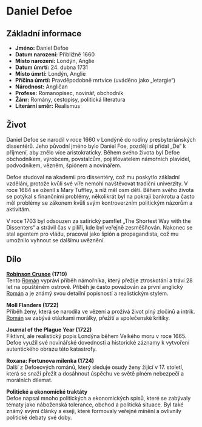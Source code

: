 # Daniel Defoe

## Základní informace

- **Jméno:** Daniel Defoe
- **Datum narození:** Přibližně 1660
- **Místo narození:** Londýn, Anglie
- **Datum úmrtí:** 24. dubna 1731
- **Místo úmrtí:** Londýn, Anglie
- **Příčina úmrtí:** Pravděpodobně mrtvice (uváděno jako „letargie“)
- **Národnost:** Angličan
- **Profese:** Romanopisec, novinář, obchodník
- **Žánr:** Romány, cestopisy, politická literatura
- **Literární směr:** Realismus

## Život

Daniel Defoe se narodil v roce 1660 v Londýně do rodiny presbyteriánských dissentérů. Jeho původní jméno bylo Daniel Foe, později si přidal „De“ k příjmení, aby znělo více aristokraticky. Během svého života byl Defoe obchodníkem, výrobcem, povstalcům, pojišťovatelem námořních plavidel, podvodníkem, vězněm, špiónem a novinářem.

Defoe studoval na akademii pro dissentéry, což mu poskytlo základní vzdělání, protože kvůli své víře nemohl navštěvovat tradiční univerzity. V roce 1684 se oženil s Mary Tuffley, s níž měl osm dětí. Během svého života se potýkal s finančními problémy, několikrát byl na pokraji bankrotu a často měl problémy se zákonem kvůli svým kontroverzním politickým názorům a aktivitám.

V roce 1703 byl odsouzen za satirický pamflet „The Shortest Way with the Dissenters“ a strávil čas v pilíři, kde byl veřejně zesměšňován. Nakonec se stal agentem pro vládu, pracoval jako špión a propagandista, což mu umožnilo vyhnout se dalšímu uvěznění.

## Dílo

**[Robinson Crusoe](Robinson%20Crusoe.md) (1719)**  
Tento [Román](Román.md) vypráví příběh námořníka, který přežije ztroskotání a tráví 28 let na opuštěném ostrově. Příběh je často považován za první anglický [Román](Román.md) a je známý svou detailní popisností a realistickým stylem.

**Moll Flanders (1722)**  
Příběh ženy, která se narodila ve vězení a prožívá život plný zločinů a intrik. [Román](Román.md) se zabývá otázkami morálky, přežití a společenské kritiky.

**Journal of the Plague Year (1722)**  
Fiktivní, ale realistický popis Londýna během Velkého moru v roce 1665. Defoe využil své novinářské dovednosti a historické záznamy k vytvoření autentického obrazu této katastrofy.

**Roxana: Fortunova milenka (1724)**  
Další z Defoeových románů, který sleduje osudy ženy žijící v 17. století, která se snaží přežít a dosáhnout úspěchu ve světě plném nebezpečí a morálních dilemat.

**Politické a ekonomické traktáty**  
Defoe napsal mnoho politických a ekonomických spisů, které se zabývaly tématy jako náboženská tolerance, obchod a politická situace. Byl také známý svými články a eseji, které formovaly veřejné mínění a ovlivnily politické debaty své doby.